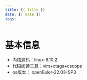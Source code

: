 ```yaml
---
title: {{ title }}
date: {{ date }}
tags:
---
```


# 基本信息
- 内核源码：linux-6.10.2
- 代码阅读工具：vim+ctags+cscope
- os版本： openEuler-22.03-SP3


<!--more-->